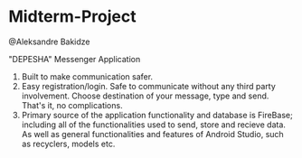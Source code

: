 # Midterm-Project
@Aleksandre Bakidze

"DEPESHA" Messenger Application

1. Built to make communication safer.
2. Easy registration/login. Safe to communicate without any third party involvement.
Choose destination of your message, type and send. That's it, no complications.
3. Primary source of the application functionality and database is FireBase; including all of the functionalities used to send, store and recieve data.
As well as general functionalities and features of Android Studio, such as recyclers, models etc.
